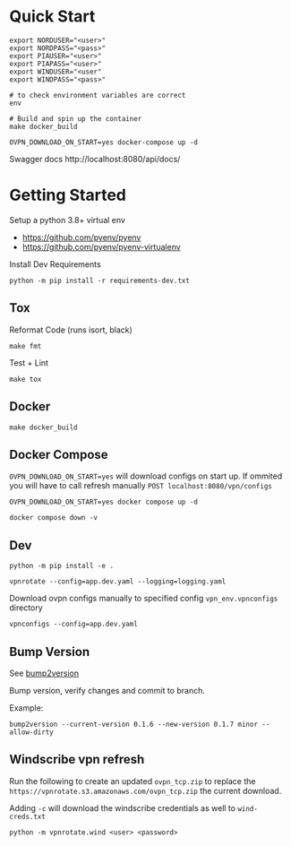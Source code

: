 


# Quick Start

```
export NORDUSER="<user>"
export NORDPASS="<pass>"
export PIAUSER="<user>"
export PIAPASS="<user>"
export WINDUSER="<user"
export WINDPASS="<pass>"

# to check environment variables are correct
env

# Build and spin up the container
make docker_build

OVPN_DOWNLOAD_ON_START=yes docker-compose up -d
```
Swagger docs http://localhost:8080/api/docs/


# Getting Started

Setup a python 3.8+ virtual env

- https://github.com/pyenv/pyenv <br>
- https://github.com/pyenv/pyenv-virtualenv <br>


Install Dev Requirements

```
python -m pip install -r requirements-dev.txt
```


## Tox

Reformat Code (runs isort, black)

```
make fmt
```


Test + Lint

```
make tox
```


## Docker

```
make docker_build
```


## Docker Compose

`OVPN_DOWNLOAD_ON_START=yes` will download configs on start up. If ommited you will have to
call refresh manually `POST localhost:8080/vpn/configs`


```
OVPN_DOWNLOAD_ON_START=yes docker compose up -d

docker compose down -v
```


## Dev

```
python -m pip install -e .

vpnrotate --config=app.dev.yaml --logging=logging.yaml
```

Download ovpn configs manually to specified config `vpn_env.vpnconfigs` directory
```
vpnconfigs --config=app.dev.yaml
```


## Bump Version


See [bump2version](https://github.com/c4urself/bump2version)

Bump version, verify changes and commit to branch.

Example:

```
bump2version --current-version 0.1.6 --new-version 0.1.7 minor --allow-dirty
```



## Windscribe vpn refresh


Run the following to create an updated `ovpn_tcp.zip` to replace the
`https://vpnrotate.s3.amazonaws.com/ovpn_tcp.zip` the current download.

Adding `-c` will download the windscribe credentials as well to `wind-creds.txt`

```
python -m vpnrotate.wind <user> <password>
```
